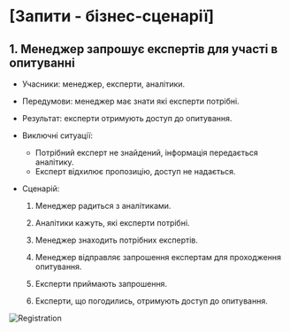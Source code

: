 # [Запити - бізнес-сценарії]

## 1. Менеджер запрошує експертів для участі в опитуванні

- Учасники: менеджер, експерти, аналітики.

- Передумови: менеджер має знати які експерти потрібні.

- Результат: експерти отримують доступ до опитування.

- Виключні ситуації:
	- Потрібний експерт не знайдений, інформація передається аналітику.
	- Експерт відхилює пропозицію, доступ не надається.

- Сценарій:

	1. Менеджер радиться з аналітиками.
	
	2. Аналітики кажуть, які експерти потрібні.
	
	3. Менеджер знаходить потрібних експертів.
	
	4. Менеджер відправляє запрошення експертам для проходження опитування.
	
	5. Експерти приймають запрошення.
	
	6. Експерти, що погодились, отримують доступ до опитування.

![Registration](https://imgur.com/n4e4M5O.png)

